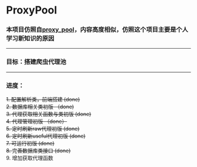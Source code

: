 # ProxyPool

### 本项目仿照自[proxy_pool](https://github.com/jhao104/proxy_pool)，内容高度相似，仿照这个项目主要是个人学习新知识的原因

---
### 目标：搭建爬虫代理池

---
### 进度：
~~1. 配置解析类，前端搭建  (done)~~<br>
~~2. 数据库相关类初版  （done)~~<br>
~~3. 代理获取相关函数与类初版  (done)~~<br>
~~4. 代理管理初版  （done）~~<br>
~~5. 定时刷新raw代理初版  (done)~~<br>
~~6. 定时刷新useful代理初版  (done)~~<br>
~~7. 可运行初版  (done)~~<br>
~~8. 完善数据库类接口  (done)~~<br>
9. 增加获取代理函数

